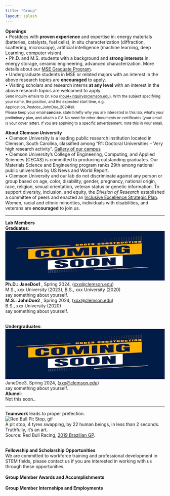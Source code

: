 ```yaml
---
title: "Group"
layout: splash
---
```

<b>Openings</b><br>
&bull;&nbsp;Postdocs with <strong>proven experience</strong> and expertise in: energy materials (batteries, catalysts, fuel cells), in situ characterization (diffraction, scattering, microscopy), artificial intelligence (machine learning, deep Learning, computer vision).<br>
&bull;&nbsp;Ph.D. and M.S. students with a background and <strong>strong interests</strong> in: energy storage, ceramic engineering, advanced characterization. More details about our <a href="https://www.clemson.edu/cecas/departments/mse/academics/graduate/index.html">MSE Graduate Program</a>.<br>
&bull;&nbsp;Undergraduate students in MSE or related majors with an interest in the above research topics are <strong>encouraged</strong> to apply.<br>
&bull;&nbsp;Visiting scholars and research interns <strong>at any level</strong> with an interest in the above research topics are welcomed to apply.<br>
<small> Send inquiry emails to Dr. Hou (hou4+inquiry@clemson.edu). With the subject specifying your name, the position, and the expected start time, e.g. Application_Postdoc_JohnDoe_2024fall.<br> Please keep your email <strong>concise</strong>, state briefly why you are interested in this lab, what’s your preliminary plan, and attach a CV. No need for other documents or certificates (your email is your cover letter). If you are applying to a specific advertisement, note this in your email.<br></small>

<b>About Clemson University</b><br>
&bull;&nbsp;Clemson University is a leading public research institution located in Clemson, South Carolina, classified among “R1: Doctoral Universities – Very high research activity”. <a href="https://donghou-lab.github.io/assets/images/misc/clemson_gallery.pdf">Gallery of our campus</a><br>
&bull;&nbsp;Clemson University’s College of Engineering, Computing, and Applied Sciences (CECAS) is committed to producing outstanding graduates. Our Materials Science and Engineering program ranks 29th among national public universities by US News and World Report.<br>
&bull;&nbsp;Clemson University and our lab do not discriminate against any person or group based on age, color, disability, gender, pregnancy, national origin, race, religion, sexual orientation, veteran status or genetic information. To support diversity, inclusion, and equity, the <em>Division of Research</em> established a committee of peers and enacted an <a href="https://www.clemson.edu/research/division-of-research/about-division/inclusiveness.html">Inclusive Excellence Strategic Plan</a>. Women, racial and ethnic minorities, individuals with disabilities, and veterans are <strong>encouraged</strong> to join us.<br>
<hr>

<b>Lab Members</b><br>
<b>Graduates</b>:<br>
![placeholder_2](/assets/placeholder_2.jpg)<br>
<b>Ph.D.: JaneDoe1 </b>, Spring 2024, (xxx@clemson.edu)<br> M.S., xxx University (2023), B.S., xxx University (2020)<br> say something about yourself.<br>
<b>M.S.: JohnDoe2 </b>, Spring 2024, (xxx@clemson.edu)<br> B.S., xxx University (2020)<br> say something about yourself.<br>

<br><b>Undergraduates</b>:<br>
![placeholder_2](/assets/placeholder_2.jpg)<br>
JaneDoe3, Spring 2024, (xxx@clemson.edu)<br> say something about yourself.<br>
<b>Alumni</b>:<br>
Not this soon..<br>
<hr>

<b>Teamwork</b> leads to proper prefection.<br> 
<img src="/assets/images/misc/RedBull_PitStop.gif" alt="Red Bull Pit Stop, gif" /> <br>
A pit stop, 4 tyres swapping, by 22 human beings, in less than 2 seconds. Truthfully, it’s an art.<br> Source: Red Bull Racing, <a href="https://www.youtube.com/watch?v=wsCriICZ-nA">2019 Brazilian GP</a>.<br>

<br><b>Fellowship and Scholarship Opportunities</b><br>
We are committed to workforce training and professional development in STEM fields, please contact us if you are interested in working with us through these opportunities.<br>
<br>
<b>Group Member Awards and Accomplishments</b><br>
<br>
<b>Group Member Internships and Employments</b><br>
